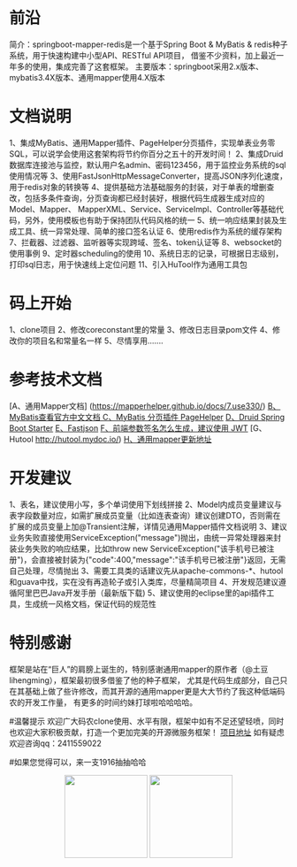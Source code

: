 # 前沿
简介：springboot-mapper-redis是一个基于Spring Boot & MyBatis & redis种子系统，用于快速构建中小型API、RESTful API项目，
	借鉴不少资料，加上最近一年多的使用，集成完善了这套框架。
主要版本：springboot采用2.x版本、mybatis3.4X版本、通用mapper使用4.X版本

# 文档说明
1、集成MyBatis、通用Mapper插件、PageHelper分页插件，实现单表业务零SQL，可以说学会使用这套架构将节约你百分之五十的开发时间！
2、集成Druid数据库连接池与监控，默认用户名admin、密码123456，用于监控业务系统的sql使用情况等
3、使用FastJsonHttpMessageConverter，提高JSON序列化速度，用于redis对象的转换等
4、提供基础方法基础服务的封装，对于单表的增删查改，包括多条件查询，分页查询都已经封装好，根据代码生成器生成对应的Model、Mapper、
   MapperXML、Service、ServiceImpl、Controller等基础代码，另外，使用模板也有助于保持团队代码风格的统一
5、统一响应结果封装及生成工具、统一异常处理、简单的接口签名认证 
6、使用redis作为系统的缓存架构
7、拦截器、过滤器、监听器等实现跨域、签名、token认证等
8、websocket的使用事例
9、定时器scheduling的使用
10、系统日志的记录，可根据日志级别，打印sql日志，用于快速线上定位问题
11、引入HuTool作为通用工具包

# 码上开始
1、clone项目
2、修改coreconstant里的常量
3、修改日志目录pom文件
4、修改你的项目名和常量名一样
5、尽情享用.......

# 参考技术文档
[A、通用Mapper文档] (https://mapperhelper.github.io/docs/7.use330/)
[B、MyBatis查看官方中文文档 ](http://www.mybatis.org/mybatis-3/zh/index.html)
[C、MyBatis 分页插件 PageHelper](https://pagehelper.github.io/)
[D、Druid Spring Boot Starter](https://github.com/alibaba/druid/tree/master/druid-spring-boot-starter/)
[E、Fastjson](https://github.com/Alibaba/fastjson/wiki/%E9%A6%96%E9%A1%B5)
[F、前端参数签名怎么生成，建议使用 JWT](https://www.jianshu.com/p/576dbf44b2ae)
[G、Hutool http://hutool.mydoc.io/)
[H、通用mapper更新地址]( https://github.com/abel533/Mapper/wiki/changelog)

# 开发建议
1、表名，建议使用小写，多个单词使用下划线拼接
2、Model内成员变量建议与表字段数量对应，如需扩展成员变量（比如连表查询）建议创建DTO，否则需在扩展的成员变量上加@Transient注解，详情见通用Mapper插件文档说明
3、建议业务失败直接使用ServiceException("message")抛出，由统一异常处理器来封装业务失败的响应结果，比如throw new ServiceException("该手机号已被注册")，会直接被封装为{"code":400,"message":"该手机号已被注册"}返回，无需自己处理，尽情抛出
3、需要工具类的话建议先从apache-commons-*、hutool和guava中找，实在没有再造轮子或引入类库，尽量精简项目
4、开发规范建议遵循阿里巴巴Java开发手册（最新版下载)
5、建议使用的eclipse里的api插件工具，生成统一风格文档，保证代码的规范性

# 特别感谢
框架是站在“巨人”的肩膀上诞生的，特别感谢通用mapper的原作者（@土豆lihengming），框架最初很多借鉴了他的种子框架，
尤其是代码生成部分，自己只在其基础上做了些许修改，而其开源的通用mapper更是大大节约了我这种低端码农的开发工作量，
有更多的时间约妹打球啦哈哈哈哈。

#温馨提示
欢迎广大码农clone使用、水平有限，框架中如有不足还望轻喷，同时也欢迎大家积极贡献，打造一个更加完美的开源微服务框架！
[项目地址](https://github.com/actor-t/springboot-mapper-redis)
如有疑虑欢迎咨询qq：2411559022

#如果您觉得可以，来一支1916抽抽哈哈
<div align=center><img width="150" height="150" src="springboot-mapper-redis/src/test/java/s/微信.jpg"/>
<img width="150" height="150" src="springboot-mapper-redis/src/test/java/s/支付宝.jpg"/></div>
